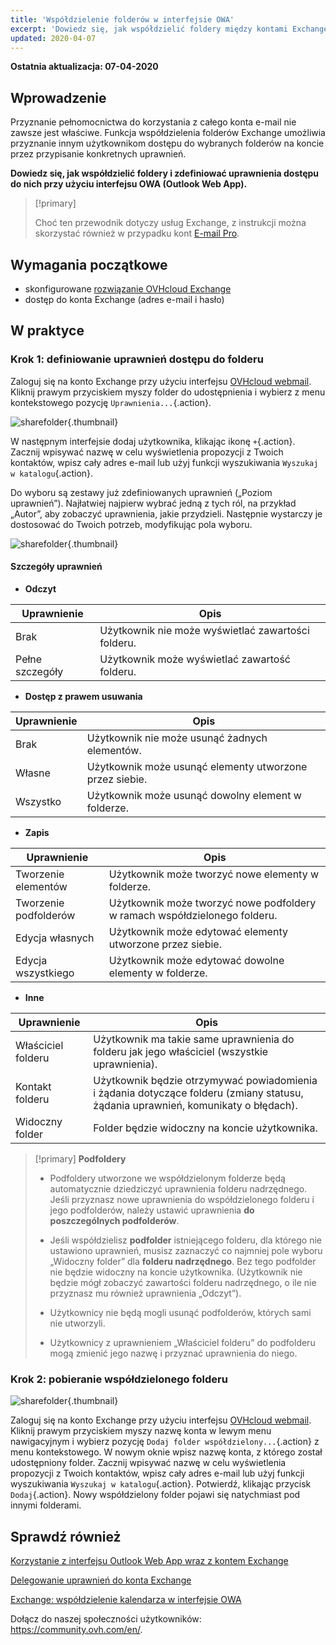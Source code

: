 ```yaml
---
title: 'Współdzielenie folderów w interfejsie OWA'
excerpt: 'Dowiedz się, jak współdzielić foldery między kontami Exchange'
updated: 2020-04-07
---
```


**Ostatnia aktualizacja: 07-04-2020**

## Wprowadzenie

Przyznanie pełnomocnictwa do korzystania z całego konta e-mail nie zawsze jest właściwe. Funkcja współdzielenia folderów Exchange umożliwia przyznanie innym użytkownikom dostępu do wybranych folderów na koncie przez przypisanie konkretnych uprawnień.

**Dowiedz się, jak współdzielić foldery i zdefiniować uprawnienia dostępu do nich przy użyciu interfejsu OWA (Outlook Web App).**

> [!primary]
>
> Choć ten przewodnik dotyczy usług Exchange, z instrukcji można skorzystać również w przypadku kont [E-mail Pro](https://www.ovhcloud.com/pl/emails/email-pro/).
>


## Wymagania początkowe

- skonfigurowane [rozwiązanie OVHcloud Exchange](https://www.ovhcloud.com/pl/emails/hosted-exchange/)
- dostęp do konta Exchange (adres e-mail i hasło)


## W praktyce

### Krok 1: definiowanie uprawnień dostępu do folderu

Zaloguj się na konto Exchange przy użyciu interfejsu [OVHcloud webmail](https://www.ovh.pl/mail/). Kliknij prawym przyciskiem myszy folder do udostępnienia i wybierz z menu kontekstowego pozycję `Uprawnienia...`{.action}.

![sharefolder](images/exchange-folder-step1.png){.thumbnail}

W następnym interfejsie dodaj użytkownika, klikając ikonę `+`{.action}. Zacznij wpisywać nazwę w celu wyświetlenia propozycji z Twoich kontaktów, wpisz cały adres e-mail lub użyj funkcji wyszukiwania `Wyszukaj w katalogu`{.action}.

Do wyboru są zestawy już zdefiniowanych uprawnień („Poziom uprawnień”). Najłatwiej najpierw wybrać jedną z tych ról, na przykład „Autor”, aby zobaczyć uprawnienia, jakie przydzieli. Następnie wystarczy je dostosować do Twoich potrzeb, modyfikując pola wyboru.

![sharefolder](images/exchange-folder-step2aag.gif){.thumbnail}

#### Szczegóły uprawnień

- **Odczyt**

|Uprawnienie|Opis|
|---|---|
|Brak|Użytkownik nie może wyświetlać zawartości folderu.|
|Pełne szczegóły|Użytkownik może wyświetlać zawartość folderu.|


- **Dostęp z prawem usuwania**

|Uprawnienie|Opis|
|---|---|
|Brak|Użytkownik nie może usunąć żadnych elementów.|
|Własne|Użytkownik może usunąć elementy utworzone przez siebie.|
|Wszystko|Użytkownik może usunąć dowolny element w folderze.|


- **Zapis**

|Uprawnienie|Opis|
|---|---|
|Tworzenie elementów|Użytkownik może tworzyć nowe elementy w folderze.|
|Tworzenie podfolderów|Użytkownik może tworzyć nowe podfoldery w ramach współdzielonego folderu.|
|Edycja własnych|Użytkownik może edytować elementy utworzone przez siebie.|
|Edycja wszystkiego|Użytkownik może edytować dowolne elementy w folderze.|


- **Inne**

|Uprawnienie|Opis|
|---|---|
|Właściciel folderu|Użytkownik ma takie same uprawnienia do folderu jak jego właściciel (wszystkie uprawnienia).|
|Kontakt folderu|Użytkownik będzie otrzymywać powiadomienia i żądania dotyczące folderu (zmiany statusu, żądania uprawnień, komunikaty o błędach).|
|Widoczny folder|Folder będzie widoczny na koncie użytkownika.|

> [!primary]
>**Podfoldery**
> 
> - Podfoldery utworzone we współdzielonym folderze będą automatycznie dziedziczyć uprawnienia folderu nadrzędnego. Jeśli przyznasz nowe uprawnienia do współdzielonego folderu i jego podfolderów, należy ustawić uprawnienia **do poszczególnych podfolderów**.
> 
> - Jeśli współdzielisz **podfolder** istniejącego folderu, dla którego nie ustawiono uprawnień, musisz zaznaczyć co najmniej pole wyboru „Widoczny folder” dla **folderu nadrzędnego**. Bez tego podfolder nie będzie widoczny na koncie użytkownika. (Użytkownik nie będzie mógł zobaczyć zawartości folderu nadrzędnego, o ile nie przyznasz mu również uprawnienia „Odczyt”).
> 
> - Użytkownicy nie będą mogli usunąć podfolderów, których sami nie utworzyli.
> 
> - Użytkownicy z uprawnieniem „Właściciel folderu” do podfolderu mogą zmienić jego nazwę i przyznać uprawnienia do niego.
>


### Krok 2: pobieranie współdzielonego folderu

![sharefolder](images/exchange-folder-step3.png){.thumbnail}

Zaloguj się na konto Exchange przy użyciu interfejsu [OVHcloud webmail](https://www.ovh.pl/mail/). Kliknij prawym przyciskiem myszy nazwę konta w lewym menu nawigacyjnym i wybierz pozycję `Dodaj folder współdzielony...`{.action} z menu kontekstowego. W nowym oknie wpisz nazwę konta, z którego został udostępniony folder. Zacznij wpisywać nazwę w celu wyświetlenia propozycji z Twoich kontaktów, wpisz cały adres e-mail lub użyj funkcji wyszukiwania `Wyszukaj w katalogu`{.action}. Potwierdź, klikając przycisk `Dodaj`{.action}. Nowy współdzielony folder pojawi się natychmiast pod innymi folderami.


## Sprawdź również

[Korzystanie z interfejsu Outlook Web App wraz z kontem Exchange](/pages/web/emails/email_owa)

[Delegowanie uprawnień do konta Exchange](/pages/web/microsoft-collaborative-solutions/feature_delegation)

[Exchange: współdzielenie kalendarza w interfejsie OWA](/pages/web/microsoft-collaborative-solutions/owa_calendar_sharing)

Dołącz do naszej społeczności użytkowników: <https://community.ovh.com/en/>.
